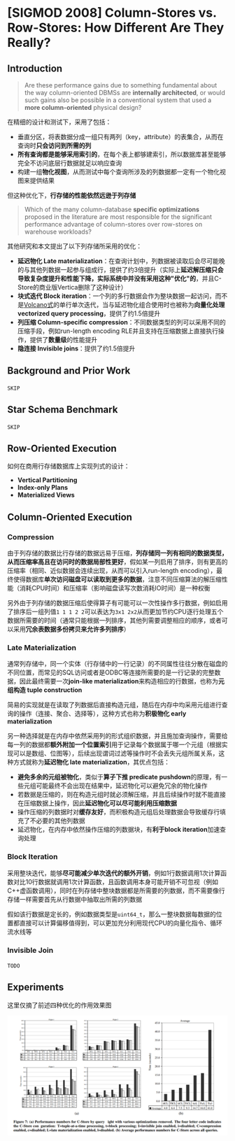 # [SIGMOD 2008] Column-Stores vs. Row-Stores: How Different Are They Really?

## Introduction

> Are these performance gains due to something fundamental about the way column-oriented DBMSs are **internally architected**, or would such gains also be possible in a conventional system that used a **more column-oriented** physical
design?

在精细的设计和测试下，采用了包括：

- 垂直分区，将表数据分成一组只有两列（key，attribute）的表集合，从而在查询时**只会访问到所需的列**
- **所有查询都是能够采用索引的**，在每个表上都够建索引，所以数据库甚至能够完全不访问底层行数据就足以响应查询
- 构建一组**物化视图**，从而测试中每个查询所涉及的列数据都一定有一个物化视图来提供结果

但这种优化下，**行存储的性能依然远逊于列存储**

> Which of the many column-database **specific optimizations** proposed in the literature are most responsible for the significant performance advantage of column-stores over row-stores on warehouse workloads?

其他研究和本文提出了以下列存储所采用的优化：

- **延迟物化 Late materialization**：在查询计划中，列数据被读取后会尽可能晚的与其他列数据一起参与组成行，提供了约3倍提升（实际上**延迟解压缩只会导致复杂度提升和性能下降，实际系统中并没有采用这种"优化"的**，并且C-Store的商业版Vertica删除了这种设计）
- **块式迭代 Block iteration**：一个列的多行数据会作为整块数据一起访问，而不是[Volcano式](https://github.com/JasonYuchen/notes/blob/master/cmu15.445/12.Query_Execution_I.md#1-%E8%BF%AD%E4%BB%A3%E5%BC%8F-iterator-model)的单行单次迭代，当与延迟物化组合使用时也被称为**向量化处理 vectorized query processing**，提供了约1.5倍提升
- **列压缩 Column-specific compression**：不同数据类型的列可以采用不同的压缩手段，例如run-length encoding RLE并且支持在压缩数据上直接执行操作，提供了**数量级**的性能提升
- **隐连接 Invisible joins**：提供了约1.5倍提升

## Background and Prior Work

`SKIP`

## Star Schema Benchmark

`SKIP`

## Row-Oriented Execution

如何在商用行存储数据库上实现列式的设计：

- **Vertical Partitioning**
- **Index-only Plans**
- **Materialized Views**

## Column-Oriented Execution

### Compression

由于列存储的数据比行存储的数据远易于压缩，**列存储同一列有相同的数据类型，从而压缩率高且在访问时的数据局部性更好**，假如某一列启用了排序，则有更高的压缩率（相同、近似数据会连续出现，从而可以引入run-length encoding），最终使得数据库**单次访问磁盘可以读取到更多的数据**，注意不同压缩算法的解压缩性能（消耗CPU时间）和压缩率（影响磁盘读写次数消耗IO时间）是一种权衡

另外由于列存储的数据压缩后使得算子有可能可以一次性操作多行数据，例如启用了排序后一组列值`1 1 1 2 2`可以表达为`3x1 2x2`从而更加节约CPU逐行处理五个数据所需要的时间（通常只能根据一列排序，其他列需要调整相应的顺序，或者可以采用**冗余表数据多份拷贝来允许多列排序**）

### Late Materialization

通常列存储中，同一个实体（行存储中的一行记录）的不同属性往往分散在磁盘的不同位置，而常见的SQL访问或者是ODBC等连接所需要的是一行记录的完整数据，因此最终需要一次**join-like materialization**来构造相应的行数据，也称为**元组构造 tuple construction**

简易的实现就是在读取了列数据后直接构造元组，随后在内存中均采用元组进行查询的操作（连接、聚合、选择等），这种方式也称为**积极物化 early materialization**

另一种选择就是在内存中依然采用列的形式组织数据，并且施加查询操作，需要给每一列的数据都**额外附加一个位置索引**用于记录每个数据属于哪一个元组（根据实现可以是数组、位图等），后续出现谓词过滤等操作时不会丢失元组所属关系，这种方式就称为**延迟物化 late materialization**，其优点包括：

- **避免多余的元组被物化**，类似于**算子下推 predicate pushdown**的原理，有一些元组可能最终不会出现在结果中，延迟物化可以避免冗余的物化操作
- 若数据是压缩的，则在构造元组时就必须解压缩，并且后续操作时就不能直接在压缩数据上操作，因此**延迟物化可以尽可能利用压缩数据**
- 操作压缩的列数据时对**缓存友好**，而积极构造元组后处理数据会导致缓存行填充了不必要的其他列数据
- 延迟物化，在内存中依然操作压缩的列数据块，有**利于block iteration**加速查询处理

### Block Iteration

采用整块迭代，能够**尽可能减少单次迭代的额外开销**，例如1行数据调用1次计算函数对比10行数据就调用1次计算函数，且函数调用本身可能开销不可忽视（例如C++虚函数调用），同时在列存储中整块数据都是所需要的列数据，而不需要像行存储一样需要首先从行数据中抽取出所需的列数据

假如该行数据是定长的，例如数据类型是`uint64_t`，那么一整块数据每数据的位置都直接可以计算偏移值得到，可以更加充分利用现代CPU的向量化指令、循环流水线等

### Invisible Join

`TODO`

## Experiments

这里仅摘了前述四种优化的作用效果图

![p07](images/rowcolumn07.png)
